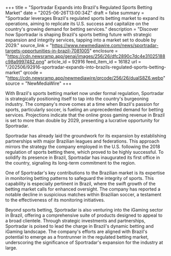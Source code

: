 +++
title = "Sportradar Expands into Brazil's Regulated Sports Betting Market"
date = "2025-06-26T13:00:34Z"
draft = false
summary = "Sportradar leverages Brazil's regulated sports betting market to expand its operations, aiming to replicate its U.S. success and capitalize on the country's growing demand for betting services."
description = "Discover how Sportradar is shaping Brazil's sports betting future with strategic expansion and integrity services, tapping into a market set to double by 2029."
source_link = "https://www.newmediawire.com/news/sportradar-targets-opportunities-in-brazil-7081005"
enclosure = "https://cdn.newsramp.app/genai/images/256/26/dfc2890c7dc4e31025188c98a9997482.png"
article_id = 92916
feed_item_id = 16182
url = "/202506/92916-sportradar-expands-into-brazils-regulated-sports-betting-market"
qrcode = "https://cdn.newsramp.app/newmediawire/qrcode/256/26/dualS8Z6.webp"
source = "NewMediaWire"
+++

<p>With Brazil's sports betting market now under formal regulation, Sportradar is strategically positioning itself to tap into the country's burgeoning industry. The company's move comes at a time when Brazil's passion for sports, particularly soccer, is fueling an unprecedented demand for betting services. Projections indicate that the online gross gaming revenue in Brazil is set to more than double by 2029, presenting a lucrative opportunity for Sportradar.</p><p>Sportradar has already laid the groundwork for its expansion by establishing partnerships with major Brazilian leagues and federations. This approach mirrors the strategy the company employed in the U.S. following the 2018 regulation of sports betting there, which proved to be highly successful. To solidify its presence in Brazil, Sportradar has inaugurated its first office in the country, signaling its long-term commitment to the region.</p><p>One of Sportradar's key contributions to the Brazilian market is its expertise in monitoring betting patterns to safeguard the integrity of sports. This capability is especially pertinent in Brazil, where the swift growth of the betting market calls for enhanced oversight. The company has reported a notable decline in suspicious matches within Brazilian soccer, a testament to the effectiveness of its monitoring initiatives.</p><p>Beyond sports betting, Sportradar is also venturing into the iGaming sector in Brazil, offering a comprehensive suite of products designed to appeal to a broad clientele. Through strategic investments and partnerships, Sportradar is poised to lead the charge in Brazil's dynamic betting and iGaming landscape. The company's efforts are aligned with Brazil's potential to emerge as a frontrunner in the regulated betting market, underscoring the significance of Sportradar's expansion for the industry at large.</p>